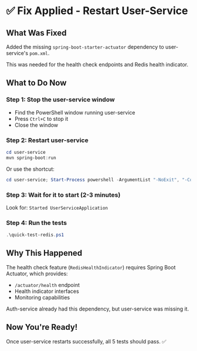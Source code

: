 # ✅ Fix Applied - Restart User-Service

## What Was Fixed
Added the missing `spring-boot-starter-actuator` dependency to user-service's `pom.xml`.

This was needed for the health check endpoints and Redis health indicator.

## What to Do Now

### Step 1: Stop the user-service window
- Find the PowerShell window running user-service
- Press `Ctrl+C` to stop it
- Close the window

### Step 2: Restart user-service
```powershell
cd user-service
mvn spring-boot:run
```

Or use the shortcut:
```powershell
cd user-service; Start-Process powershell -ArgumentList "-NoExit", "-Command", "mvn spring-boot:run" -WindowStyle Normal; cd ..
```

### Step 3: Wait for it to start (2-3 minutes)
Look for: `Started UserServiceApplication`

### Step 4: Run the tests
```powershell
.\quick-test-redis.ps1
```

## Why This Happened
The health check feature (`RedisHealthIndicator`) requires Spring Boot Actuator, which provides:
- `/actuator/health` endpoint
- Health indicator interfaces
- Monitoring capabilities

Auth-service already had this dependency, but user-service was missing it.

## Now You're Ready!
Once user-service restarts successfully, all 5 tests should pass. ✅

